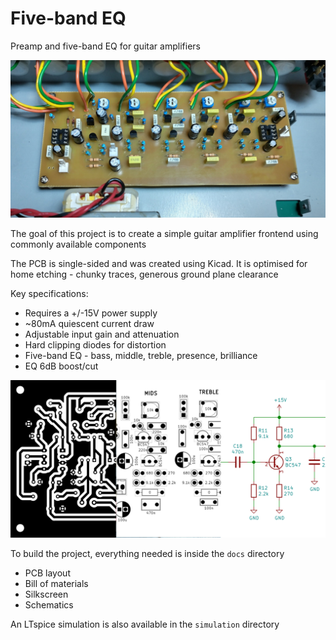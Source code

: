 # Five-band EQ
Preamp and five-band EQ for guitar amplifiers

![Photo of constructed PCB](https://github.com/honeypieio/five-band-eq/raw/main/docs/constructed-pcb.png) 

The goal of this project is to create a simple guitar amplifier frontend using commonly available components

The PCB is single-sided and was created using Kicad. It is optimised for home etching - chunky traces, generous ground plane clearance

Key specifications:

* Requires a +/-15V power supply
* ~80mA quiescent current draw
* Adjustable input gain and attenuation
* Hard clipping diodes for distortion
* Five-band EQ - bass, middle, treble, presence, brilliance
* EQ 6dB boost/cut

![Documentation banner](https://github.com/honeypieio/five-band-eq/raw/main/docs/documentation-banner.png) 

To build the project, everything needed is inside the `docs` directory

* PCB layout
* Bill of materials
* Silkscreen
* Schematics

An LTspice simulation is also available in the `simulation` directory
